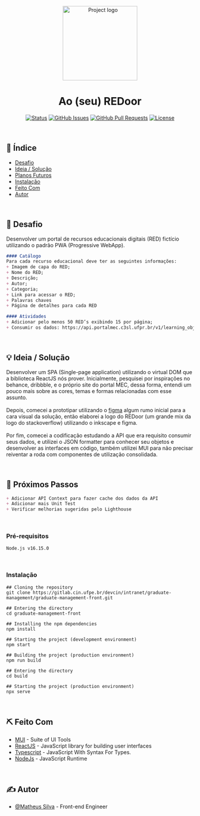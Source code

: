 <p align="center">
 <img width=200px height=200px src="https://i.imgur.com/Mg9efzZ.png" alt="Project logo">
</p>

<h1 align="center">Ao (seu) REDoor</h1>

<div align="center">

  [![Status](https://img.shields.io/badge/status-active-success.svg)]() 
  [![GitHub Issues](https://img.shields.io/github/issues/silvamva/aoREDoor)](https://github.com/silvamva/aoREDoor/issues)
  [![GitHub Pull Requests](https://img.shields.io/github/issues-pr/silvamva/aoREDoor.svg)](https://github.com/silvamva/aoREDoor/pulls)
  [![License](https://img.shields.io/badge/license-MIT-blue.svg)](/LICENSE)

</div>

<br />

## 📝 Índice
- [Desafio](#desafio)
- [Ideia / Solução](#ideia)
- [Planos Futuros](#proximos_passos)
- [Instalação](#instalacao)
- [Feito Com](#feito_com)
- [Autor](#autor)

<br />

## 🧐 Desafio <a name = "desafio"></a>
Desenvolver um portal de recursos educacionais digitais (RED) fictício utilizando o padrão PWA (Progressive WebApp).
```md
#### Catálogo
Para cada recurso educacional deve ter as seguintes informações:
+ Imagem de capa do RED;
+ Nome do RED;
+ Descrição;
+ Autor;
+ Categoria;
+ Link para acessar o RED;
+ Palavras chaves
+ Página de detalhes para cada RED

#### Atividades
+ Adicionar pelo menos 50 RED’s exibindo 15 por página;
+ Consumir os dados: https://api.portalmec.c3sl.ufpr.br/v1/learning_objects

```

<br />

## 💡 Ideia / Solução <a name = "ideia"></a>
Desenvolver um SPA (Single-page application) utilizando o virtual DOM que a biblioteca ReactJS nós prover. Inicialmente, pesquisei por inspirações no behance, dribbble, e o próprio site do portal MEC, dessa forma, entendi um pouco mais sobre as cores, temas e formas relacionadas com esse assunto. 
<br /><br />
Depois, comecei a prototipar utilizando o [figma](https://www.figma.com/file/j0uigsyEMLJSec7bacLxPH/AOREDOOR?node-id=0%3A1) algum rumo inicial para a cara visual da solução, então elaborei a logo do REDoor (um grande mix da logo do stackoverflow) utilizando o inkscape e figma. 
<br /><br />
Por fim, comecei a codificação estudando a API que era requisito consumir seus dados, e utilizei o JSON formatter para conhecer seu objetos e desenvolver as interfaces em código, também utilizei MUI para não precisar reiventar a roda com componentes de utilização consolidada.

<br />

## 🚀 Próximos Passos <a name = "proximos_passos"></a>
```md
+ Adicionar API Context para fazer cache dos dados da API
+ Adicionar mais Unit Test
+ Verificar melhorias sugeridas pelo Lighthouse
```

<br />

### Pré-requisitos

```
Node.js v16.15.0
```

<br />

### Instalação <a name = "instalacao"></a>

```
## Cloning the repository
git clone https://gitlab.cin.ufpe.br/devcin/intranet/graduate-management/graduate-management-front.git

## Entering the directory
cd graduate-management-front

## Installing the npm dependencies
npm install

## Starting the project (development environment)
npm start
```

```
## Building the project (production environment)
npm run build

## Entering the directory
cd build

## Starting the project (production environment)
npx serve
```

<br />

## ⛏️ Feito Com <a name = "feito_com"></a>
- [MUI](https://www.mongodb.com/) - Suite of UI Tools
- [ReactJS](https://expressjs.com/) - JavaScript library for building user interfaces 
- [Typescript](https://vuejs.org/) - JavaScript With Syntax For Types.
- [NodeJs](https://nodejs.org/en/) - JavaScript Runtime

<br />

## ✍️ Autor <a name = "autor"></a>
- [@Matheus Silva](https://www.linkedin.com/in/matheusvasilva/) - Front-end Engineer

<br />
